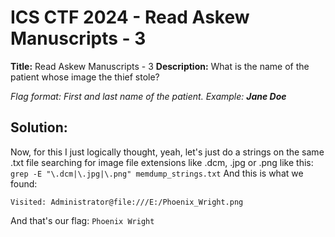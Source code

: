# ICS CTF 2024 - Read Askew Manuscripts - 3

**Title:** Read Askew Manuscripts - 3
**Description:** What is the name of the patient whose image the thief stole?  
  
_Flag format: First and last name of the patient. Example: **Jane Doe**_
## Solution:

Now, for this I just logically thought, yeah, let's just do a strings on the same .txt file searching for image file extensions like .dcm, .jpg or .png like this: `grep -E "\.dcm|\.jpg|\.png" memdump_strings.txt`
And this is what we found:
```
Visited: Administrator@file:///E:/Phoenix_Wright.png
```

And that's our flag: `Phoenix Wright`
